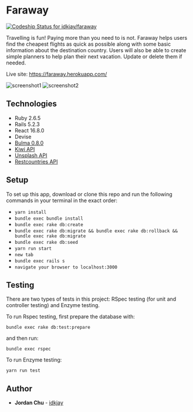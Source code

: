 # Faraway

[![Codeship Status for idkjay/faraway](https://app.codeship.com/projects/d12a94b0-2e53-0138-3455-56b7d5cdb6a3/status?branch=master)](https://app.codeship.com/projects/384824)

Travelling is fun! Paying more than you need to is not. Faraway helps users find the cheapest flights as quick as possible along with some basic information about the destination country. Users will also be able to create simple planners to help plan their next vacation. Update or delete them if needed.

Live site: https://faraway.herokuapp.com/

![screenshot1](https://i.imgur.com/jvdwy9d.png)
![screenshot2](https://i.imgur.com/1zo0LL0.png)

## Technologies

* Ruby 2.6.5
* Rails 5.2.3
* React 16.8.0
* Devise
* [Bulma 0.8.0](https://bulma.io/)
* [Kiwi API](https://docs.kiwi.com/)
* [Unsplash API](https://unsplash.com/documentation)
* [Restcountries API](https://restcountries.eu/)

## Setup

To set up this app, download or clone this repo and run the following commands in your terminal in the exact order:
* ```yarn install```
* ```bundle exec bundle install```
* ```bundle exec rake db:create```
* ```bundle exec rake db:migrate && bundle exec rake db:rollback && bundle exec rake db:migrate```
* ```bundle exec rake db:seed```
* ```yarn run start```
* ```new tab```
* ```bundle exec rails s```
* ```navigate your browser to localhost:3000```

## Testing

There are two types of tests in this project: RSpec testing (for unit and controller testing) and Enzyme testing.

To run Rspec testing, first prepare the database with:
```
bundle exec rake db:test:prepare
```
and then run:
```
bundle exec rspec
```

To run Enzyme testing:
```
yarn run test
```

## Author

* **Jordan Chu** - [idkjay](https://github.com/idkjay)


